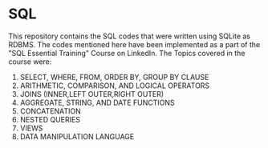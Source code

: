 # SQL
This repository contains the SQL codes that were written using SQLite as RDBMS. The codes mentioned here have been implemented as a part of the "SQL Essential Training" Course on LinkedIn.
The Topics covered in the course were:
1) SELECT, WHERE, FROM, ORDER BY, GROUP BY CLAUSE
2) ARITHMETIC, COMPARISON, AND LOGICAL OPERATORS
3) JOINS (INNER,LEFT OUTER,RIGHT OUTER)
4) AGGREGATE, STRING, AND DATE FUNCTIONS
5) CONCATENATION
6) NESTED QUERIES
7) VIEWS
8) DATA MANIPULATION LANGUAGE
